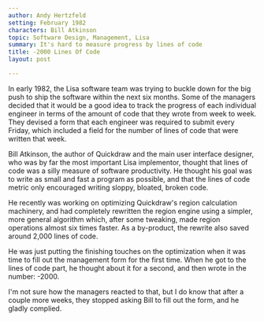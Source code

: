 ```yaml
---
author: Andy Hertzfeld
setting: February 1982
characters: Bill Atkinson
topic: Software Design, Management, Lisa
summary: It's hard to measure progress by lines of code
title: -2000 Lines Of Code
layout: post

---
```


In early 1982, the Lisa software team was trying to buckle down for the big push to ship the software within the next six months. Some of the managers decided that it would be a good idea to track the progress of each individual engineer in terms of the amount of code that they wrote from week to week. They devised a form that each engineer was required to submit every Friday, which included a field for the number of lines of code that were written that week.

  
  
  
  
Bill Atkinson, the author of Quickdraw and the main user interface designer, who was by far the most important Lisa implementor, thought that lines of code was a silly measure of software productivity. He thought his goal was to write as small and fast a program as possible, and that the lines of code metric only encouraged writing sloppy, bloated, broken code.  
  
  
He recently was working on optimizing Quickdraw's region calculation machinery, and had completely rewritten the region engine using a simpler, more general algorithm which, after some tweaking, made region operations almost six times faster. As a by-product, the rewrite also saved around 2,000 lines of code.  
  
  
He was just putting the finishing touches on the optimization when it was time to fill out the management form for the first time. When he got to the lines of code part, he thought about it for a second, and then wrote in the number: -2000.  
  
  
I'm not sure how the managers reacted to that, but I do know that after a couple more weeks, they stopped asking Bill to fill out the form, and he gladly complied. 
